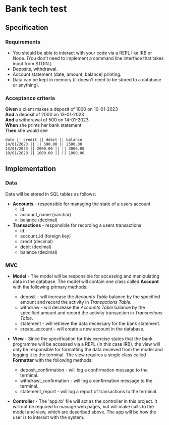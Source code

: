 # Bank tech test

## Specification

### Requirements

* You should be able to interact with your code via a REPL like IRB or Node.  (You don't need to implement a command line interface that takes input from STDIN.)
* Deposits, withdrawal.
* Account statement (date, amount, balance) printing.
* Data can be kept in memory (it doesn't need to be stored to a database or anything).

### Acceptance criteria

**Given** a client makes a deposit of 1000 on 10-01-2023  
**And** a deposit of 2000 on 13-01-2023  
**And** a withdrawal of 500 on 14-01-2023  
**When** she prints her bank statement  
**Then** she would see

```
date || credit || debit || balance
14/01/2023 || || 500.00 || 2500.00
13/01/2023 || 2000.00 || || 3000.00
10/01/2023 || 1000.00 || || 1000.00
```

## Implementation

### Data

Data will be stored in SQL tables as follows:

* **Accounts** - responsible for managing the state of a users account
  - id 
  - account_name (varchar)
  - balance (decimal)
* **Transactions** - responsible for recording a users transactions
  - id
  - account_id (foreign key)
  - credit (decimal)
  - debit (decimal)
  - balance (decimal)

### MVC

* **Model** - The model will be responsible for accessing and manipulating data in the database. The model will contain one class called **Account** with the following primary methods:
  - deposit - will increase the *Accounts Table* balance by the specified amount and record the activity in *Transactions Table*.
  - withdraw - will decrease the *Accounts Table* balance by the specified amount and record the activity transaction in *Transactions Table*.
  - statement - will retrieve the data necessary for the bank statement.
  - create_account - will create a new account in the database.

* **View** - Since the specification for this exercise states that the bank programme will be accessed via a REPL (in this case IRB), the view will only be responsible for formatting the data recieved from the model and logging it to the terminal. The view requires a single class called **Formatter** with the following methods:
  - deposit_confirmation - will log a confirmation message to the terminal.
  - withdrawl_confirmation - will log a confirmation message to the terminal.
  - statement_report - will log a report of transactions to the terminal.

* **Controller** - The 'app.rb' file will act as the controller in this project. It will not be required to manage web pages, but will make calls to the model and view, which are described above. The app will be how the user is to interact with the system.

